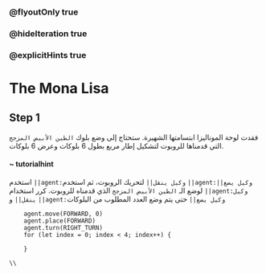 ### @flyoutOnly true
### @hideIteration true
### @explicitHints true

# The Mona Lisa

## Step 1
فقدت لوحة الموناليزا ابتسامتها الشهيرة. ستحتاج إلى وضع بلوك `الطين الأبيض المزجج` التي قدمناها للروبوت لتشكيل إطار مربع بطول 6 بلوكات وعرض 6 بلوكات.

#### ~ tutorialhint  
استخدم ``||agent:وكيل ينقل||`` لتحريك الروبوت، ثم استخدم ``||agent:وكيل يضع||`` لوضع الـ `الطين الأبيض المزجج` الذي قدمناه للروبوت. كرر استخدام ``||agent:وكيل ينقل||`` و ``||agent:وكيل يضع||`` حتى يتم وضع العدد المطلوب من البلوكات

```ghost
    agent.move(FORWARD, 0)
    agent.place(FORWARD)
    agent.turn(RIGHT_TURN)
    for (let index = 0; index < 4; index++) {
    	
    }
```
```template
\\
```
 
